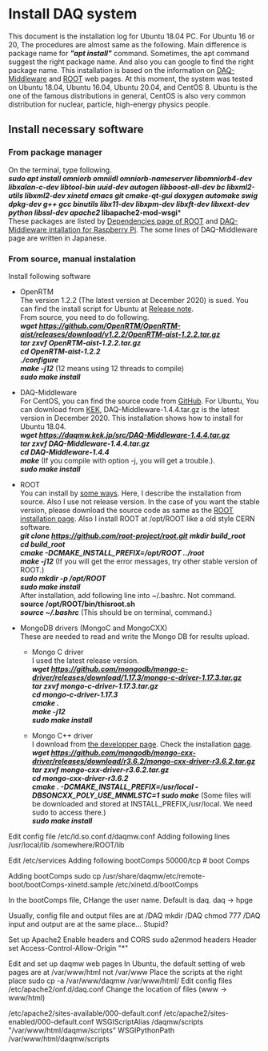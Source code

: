 # Install DAQ system

This document is the installation log for Ubuntu 18.04 PC.  For Ubuntu 16 or 20, The procedures are almost same as the following.  Main difference is package name for ***"apt install"*** command.  Sometimes, the apt command suggest the right package name.  And also you can google to find the right package name.  This installation is based on the information on [DAQ-Middleware](https://daqmw.kek.jp/) and [ROOT](https://root.cern.ch/) web pages.
At this moment, the system was tested on Ubuntu 18.04, Ubuntu 16.04, Ubuntu 20.04, and CentOS 8.  Ubuntu is the one of the famous distributions in general, CentOS is also very common distribution for nuclear, particle, high-energy physics people.

## Install necessary software
### From package manager
On the terminal, type following.  
***sudo apt install omniorb omniidl omniorb-nameserver libomniorb4-dev libxalan-c-dev libtool-bin uuid-dev autogen libboost-all-dev bc libxml2-utils libxml2-dev xinetd emacs git cmake-qt-gui doxygen automake swig dpkg-dev g++ gcc binutils libx11-dev libxpm-dev libxft-dev libxext-dev python libssl-dev apache2* libapache2-mod-wsgi***  
These packages are listed by [Dependencies page of ROOT](https://root.cern/install/dependencies/) and [DAQ-Middleware intallation for Raspberry Pi](https://daqmw.kek.jp/raspberrypi/DAQ-MWonRasp4b-rep.txt).  The some lines of DAQ-Middleware page are written in Japanese.  

### From source, manual instalation
Install following software
* OpenRTM  
The version 1.2.2 (The latest version at December 2020) is sued.  You can find the install script for Ubuntu at [Release note](https://www.openrtm.org/openrtm/en/download/openrtm-aist-cpp/openrtm-aist-cpp_1_2_2_release).  
From source, you need to do following.  
***wget https://github.com/OpenRTM/OpenRTM-aist/releases/download/v1.2.2/OpenRTM-aist-1.2.2.tar.gz***  
***tar zxvf OpenRTM-aist-1.2.2.tar.gz***  
***cd OpenRTM-aist-1.2.2***  
***./configure***  
***make -j12*** (12 means using 12 threads to compile)  
***sudo make install***

* DAQ-Middleware  
For CentOS, you can find the source code from [GitHub](https://github.com/h-sendai/DAQ-Middleware-CentOS8).  For Ubuntu, You can download from [KEK](https://daqmw.kek.jp/src/), DAQ-Middleware-1.4.4.tar.gz is the latest version in December 2020.  This installation shows how to install for Ubuntu 18.04.  
***wget https://daqmw.kek.jp/src/DAQ-Middleware-1.4.4.tar.gz***  
***tar zxvf DAQ-Middleware-1.4.4.tar.gz***  
***cd DAQ-Middleware-1.4.4***  
***make*** (If you compile with option -j, you will get a trouble.).  
***sudo make install***  

* ROOT  
You can install by [some ways](https://root.cern/install/).  Here, I describe the installation from source.  Also I use not release version.  In the case of you want the stable version, please download the source code as same as the [ROOT installation page](https://root.cern/install/build_from_source/).  Also I install ROOT at /opt/ROOT like a old style CERN software.  
***git clone https://github.com/root-project/root.git***
***mkdir build_root***  
***cd build_root***  
***cmake -DCMAKE_INSTALL_PREFIX=/opt/ROOT ../root***  
***make -j12*** (If you will get the error messages, try other stable version of ROOT.)  
***sudo mkdir -p /opt/ROOT***  
***sudo make install***  
After installation, add following line into ~/.bashrc.  Not command.  
**source /opt/ROOT/bin/thisroot.sh**  
***source ~/.bashrc*** (This should be on terminal, command.)  

* MongoDB drivers (MongoC and MongoCXX)  
These are needed to read and write the Mongo DB for results upload.  
  * Mongo C driver  
  I used the latest release version.  
  ***wget https://github.com/mongodb/mongo-c-driver/releases/download/1.17.3/mongo-c-driver-1.17.3.tar.gz***  
  ***tar zxvf mongo-c-driver-1.17.3.tar.gz***  
  ***cd mongo-c-driver-1.17.3***  
  ***cmake .***  
  ***make -j12***  
  ***sudo make install***  
  
  * Mongo C++ driver  
  I download from [the developper page](https://github.com/mongodb/mongo-cxx-driver/releases).  Check the installation [page](http://mongocxx.org/mongocxx-v3/installation/linux/).  
  ***wget https://github.com/mongodb/mongo-cxx-driver/releases/download/r3.6.2/mongo-cxx-driver-r3.6.2.tar.gz***  
  ***tar zxvf mongo-cxx-driver-r3.6.2.tar.gz***  
  ***cd mongo-cxx-driver-r3.6.2***  
  ***cmake . -DCMAKE_INSTALL_PREFIX=/usr/local -DBSONCXX_POLY_USE_MNMLSTC=1***
  ***sudo make*** (Some files will be downloaded and stored at INSTALL_PREFIX,/usr/local.  We need sudo to access there.)  
  ***sudo make install***  
  

Edit config file
/etc/ld.so.conf.d/daqmw.conf
Adding following lines
/usr/local/lib
/somewhere/ROOT/lib

Edit /etc/services
Adding following
bootComps       50000/tcp                       # boot Comps

Adding bootComps
sudo cp /usr/share/daqmw/etc/remote-boot/bootComps-xinetd.sample /etc/xinetd.d/bootComps

In the bootComps file, CHange the user name.  Default is daq.
daq -> hpge

Usually, config file and output files are at /DAQ
mkdir /DAQ
chmod 777 /DAQ
input and output are at the same place...  Stupid?

Set up Apache2
Enable headers and CORS
sudo a2enmod headers
Header set Access-Control-Allow-Origin "*"

Edit and set up daqmw web pages
In Ubuntu, the default setting of web pages are at
/var/www/html
not
/var/www
Place the scripts at the right place
sudo cp -a /var/www/daqmw /var/www/html/
Edit config files
/etc/apache2/onf.d/daq.conf
Change the location of files (www -> www/html)

/etc/apache2/sites-available/000-default.conf
/etc/apache2/sites-enabled/000-default.conf
WSGIScriptAlias /daqmw/scripts "/var/www/html/daqmw/scripts"
WSGIPythonPath  /var/www/html/daqmw/scripts
